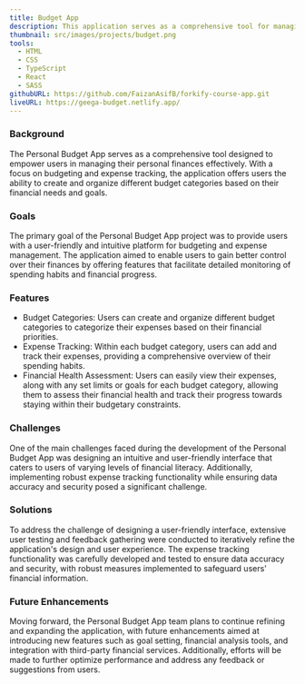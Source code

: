 ```yaml
---
title: Budget App
description: This application serves as a comprehensive tool for managing personal finances and budgeting effectively. Users have the ability to create and organize different budget categories based on their financial needs and goals.
thumbnail: src/images/projects/budget.png
tools:
  - HTML
  - CSS
  - TypeScript
  - React
  - SASS
githubURL: https://github.com/FaizanAsifB/forkify-course-app.git
liveURL: https://geega-budget.netlify.app/
---
```


### Background

The Personal Budget App serves as a comprehensive tool designed to empower users in managing their personal finances effectively. With a focus on budgeting and expense tracking, the application offers users the ability to create and organize different budget categories based on their financial needs and goals.

### Goals

The primary goal of the Personal Budget App project was to provide users with a user-friendly and intuitive platform for budgeting and expense management. The application aimed to enable users to gain better control over their finances by offering features that facilitate detailed monitoring of spending habits and financial progress.

### Features

- Budget Categories: Users can create and organize different budget categories to categorize their expenses based on their financial priorities.
- Expense Tracking: Within each budget category, users can add and track their expenses, providing a comprehensive overview of their spending habits.
- Financial Health Assessment: Users can easily view their expenses, along with any set limits or goals for each budget category, allowing them to assess their financial health and track their progress towards staying within their budgetary constraints.

### Challenges

One of the main challenges faced during the development of the Personal Budget App was designing an intuitive and user-friendly interface that caters to users of varying levels of financial literacy. Additionally, implementing robust expense tracking functionality while ensuring data accuracy and security posed a significant challenge.

### Solutions

To address the challenge of designing a user-friendly interface, extensive user testing and feedback gathering were conducted to iteratively refine the application's design and user experience. The expense tracking functionality was carefully developed and tested to ensure data accuracy and security, with robust measures implemented to safeguard users' financial information.

### Future Enhancements

Moving forward, the Personal Budget App team plans to continue refining and expanding the application, with future enhancements aimed at introducing new features such as goal setting, financial analysis tools, and integration with third-party financial services. Additionally, efforts will be made to further optimize performance and address any feedback or suggestions from users.
